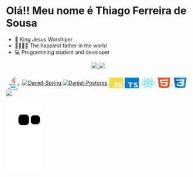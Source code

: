 # Olá!! Meu nome é Thiago Ferreira de Sousa
- 🎼 King Jesus Worshiper
- 👨‍👩‍👦‍👦 The happiest father in the world
- 💻 Programming student and developer

<div align="center">
  <a href="https://github.com/ThiagoFerreiraSousa">
  <img height="160em" src="https://github-readme-stats.vercel.app/api?username=ThiagoFerreiraSousa&show_icons=true&theme=tokyonight&include_all_commits=true&count_private=true"/>
  <img height="160em" src="https://github-readme-stats.vercel.app/api/top-langs/?username=ThiagoFerreiraSousa&layout=compact&langs_count=7&theme=tokyonight"/>
</div>

<div style="display: inline_block"><br>
  <img align="center" alt="Daniel-Java" height="40" width="40" src="https://raw.githubusercontent.com/devicons/devicon/master/icons/java/java-original.svg">
  <img align="center" alt="Daniel-Spring" height="35" width="40" src="https://cdn.jsdelivr.net/gh/devicons/devicon/icons/spring/spring-original.svg">
  <img align="center" alt="Daniel-Postgres" height="35" width="40" src="https://cdn.jsdelivr.net/gh/devicons/devicon/icons/postgresql/postgresql-original.svg">
  <img align="center" alt="Daniel-Js" height="30" width="40" src="https://raw.githubusercontent.com/devicons/devicon/master/icons/javascript/javascript-plain.svg">
  <img align="center" alt="Daniel-Ts" height="30" width="40" src="https://raw.githubusercontent.com/devicons/devicon/master/icons/typescript/typescript-plain.svg">
  <img align="center" alt="Daniel-React" height="30" width="40" src="https://raw.githubusercontent.com/devicons/devicon/master/icons/react/react-original.svg">
  <img align="center" alt="Daniel-HTML" height="30" width="40" src="https://raw.githubusercontent.com/devicons/devicon/master/icons/html5/html5-original.svg">
  <img align="center" alt="Daniel-CSS" height="30" width="40" src="https://raw.githubusercontent.com/devicons/devicon/master/icons/css3/css3-original.svg">
</div>

<div> 
   <a href="https://www.linkedin.com/in/thiago-ferreira-de-sousa-7477b03a/" target="_blank"><img src="https://img.shields.io/badge/-LinkedIn-%230077B5?style=for-the-badge&logo=linkedin&logoColor=white" target="_blank"></a>  
     
  ![Snake animation](https://github.com/rafaballerini/rafaballerini/blob/output/github-contribution-grid-snake.svg)
 
</div>  
